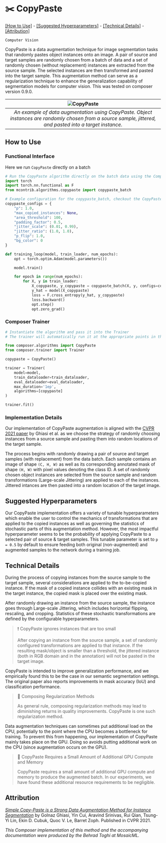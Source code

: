 # ✂️ CopyPaste

[\[How to Use\]](#how-to-use) - [\[Suggested Hyperparameters\]](#suggested-hyperparameters) - [\[Technical Details\]](#technical-details) - [\[Attribution\]](#attribution)

`Computer Vision`

CopyPaste is a data augmentation technique for image segmentation tasks that randomly pastes object instances onto an image. A pair of source and target samples are randomly chosen from a batch of data and a set of randomly chosen (without replacement) instances are extracted from the source sample. The selected instances are then transformed and pasted into the target sample.
This augmentation method can serve as a regularization technique to enhance the generalization capability of segmentation models for computer vision. This was tested on composer version 0.9.0.



| ![CopyPaste](https://storage.googleapis.com/docs.mosaicml.com/images/methods/copypaste.png) |
|:--:
|*An example of data augmentation using CopyPaste. Object instances are randomly chosen from a source sample, jittered, and pasted into a target instance.*|

## How to Use

### Functional Interface

Here we run `CopyPaste` directly on a batch
```python
# Run the CopyPaste algorithm directly on the batch data using the Composer functional API
import torch
import torch.nn.functional as F
from mcontrib.algorithms.copypaste import copypaste_batch

# Example configuration for the copypaste_batch, checkout the CopyPaste docstring for more details
copypaste_configs = {
    "p": 1.0,
    "max_copied_instances": None,
    "area_threshold": 100,
    "padding_factor": 0.5,
    "jitter_scale": (0.01, 0.99),
    "jitter_ratio": (1.0, 1.0),
    "p_flip": 1.0,
    "bg_color": 0
}

def training_loop(model, train_loader, num_epochs):
    opt = torch.optim.Adam(model.parameters())

    model.train()

    for epoch in range(num_epochs):
        for X, y in train_loader:
            X_copypaste, y_copypaste = copypaste_batch(X, y, configs=copypaste_configs)
            y_hat = model(X_copypaste)
            loss = F.cross_entropy(y_hat, y_copypaste)
            loss.backward()
            opt.step()
            opt.zero_grad()
```

### Composer Trainer

```python
# Instantiate the algorithm and pass it into the Trainer
# The trainer will automatically run it at the appropriate points in the training loop

from composer.algorithms import CopyPaste
from composer.trainer import Trainer

copypaste = CopyPaste()

trainer = Trainer(
    model=model,
    train_dataloader=train_dataloader,
    eval_dataloader=eval_dataloader,
    max_duration='1ep',
    algorithms=[copypaste]
)

trainer.fit()
```

### Implementation Details

Our implementation of CopyPaste augmentation is aligned with the [CVPR 2021 paper](https://openaccess.thecvf.com/content/CVPR2021/papers/Ghiasi_Simple_Copy-Paste_Is_a_Strong_Data_Augmentation_Method_for_Instance_CVPR_2021_paper.pdf) by Ghiasi et al. as we choose the strategy of randomly choosing instances from a source sample and pasting them into random locations of the target sample.

The process begins with randomly drawing a pair of source and target samples (with replacement) from the data batch. Each sample contains an image of shape `(C, H, W)` as well as its corresponding annotated mask of shape `(H, W)` with pixel values denoting the class ID. A set of randomly chosen object instances are selected from the source sample and random transformations (Large-scale Jittering) are applied to each of the instances. Jittered intances are then pasted into a random location of the target image.

## Suggested Hyperparameters

Our CopyPaste implementation offers a variety of tunable hyperparameters which enable the user to control the mechanics of transformations that are applied to the copied instances as well as governing the statistics of stochastic parts of this augmentation method. However, the most impactful hyperparameter seems to be the probability of applying CopyPaste to a selected pair of source & target samples. This tunable parameter is set to `p = 0.5` by default to ensure feeding both original (non-augmented) and augmented samples to the network during a training job.

## Technical Details

During the process of copying instances from the source sample to the target sample, several considerations are applied to the to-be-copied instance.
If the mask of a copied instance collides with an existing mask in the target instance, the copied mask is placed over the existing mask.

After randomly drawing an instance from the source sample, the instance goes through Large-scale Jittering, which includes horizontal flipping, rescaling, and cropping. Statistics of these stochastic transformations are defined by the configurable hyperparameters.

> ❗ CopyPaste ignores instances that are too small
>
> After copying an instance from the source sample, a set of randomly configured transformations are applied to that instance. If the resulting mask/object is smaller than a threshold, the jittered instance (both in RGB domain and in the annotation) will not be pasted in the target image.

CopyPaste is intended to improve generalization performance, and we empirically found this to be the case in our semantic segmentation settings. The original paper also reports improvements in mask accuracy (IoU) and classification performance.


> 🚧 Composing Regularization Methods
>
> As general rule, composing regularization methods may lead to diminishing returns in quality improvements. CopyPaste is one such regularization method.

Data augmentation techniques can sometimes put additional load on the CPU, potentially to the point where the CPU becomes a bottleneck for training.
To prevent this from happening, our implementation of CopyPaste mainly takes place on the GPU.
Doing so avoids putting additional work on the CPU (since augmentation occurs on the GPU).

> 🚧 CopyPaste Requires a Small Amount of Additional GPU Compute and Memory
>
> CopyPaste requires a small amount of additional GPU compute and memory to produce the augmented batch.
> In our experiments, we have found these additional resource requirements to be negligible.

## Attribution

[_Simple Copy-Paste is a Strong Data Augmentation Method for Instance Segmentation_](https://openaccess.thecvf.com/content/CVPR2021/papers/Ghiasi_Simple_Copy-Paste_Is_a_Strong_Data_Augmentation_Method_for_Instance_CVPR_2021_paper.pdf) by Golnaz Ghiasi, Yin Cui, Aravind Srinivas, Rui Qian, Tsung-Yi Lin, Ekin D. Cubuk, Quoc V. Le, Barret Zoph. Published in CVPR 2021.

*This Composer implementation of this method and the accompanying documentation were produced by the Behrad Toghi at MosaicML.*